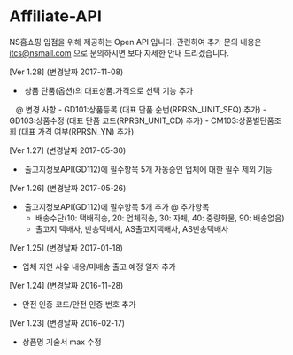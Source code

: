 # Affiliate-API

NS홈쇼핑 입점을 위해 제공하는 Open API 입니다.
관련하여 추가 문의 내용은 itcs@nsmall.com 으로 문의하시면 보다 자세한 안내 드리겠습니다.

 [Ver 1.28] (변경날짜 2017-11-08)
 -  상품 단품(옵션)의 대표상품.가격으로 선택 기능 추가
 
    @ 변경 사항
     - GD101:상품등록 (대표 단품 순번(RPRSN_UNIT_SEQ) 추가)
     - GD103:상품수정 (대표 단품 코드(RPRSN_UNIT_CD) 추가)
     - CM103:상품별단품조회 (대표 가격 여부(RPRSN_YN) 추가)
     
 [Ver 1.27] (변경날짜 2017-05-30)
 -  출고지정보API(GD112)에 필수항목 5개
    자동승인 업체에 대한 필수 제외 기능

[Ver 1.26] (변경날짜 2017-05-26)
 -  출고지정보API(GD112)에 필수항목 5개 추가
    @ 추가항목
     - 배송수단(10: 택배직송, 20: 업체직송, 30: 자체, 40: 중량화물, 90: 배송없음)
     - 출고지 택배사, 반송택배사, AS출고지택배사, AS반송택배사

[Ver 1.25] (변경날짜 2017-01-18)
- 업체 지연 사유 내용/미배송 출고 예정 일자 추가

[Ver 1.24] (변경날짜 2016-11-28) 
- 안전 인증 코드/안전 인증 번호 추가

[Ver 1.23] (변경날짜 2016-02-17)
 - 상품명 기술서 max 수정
